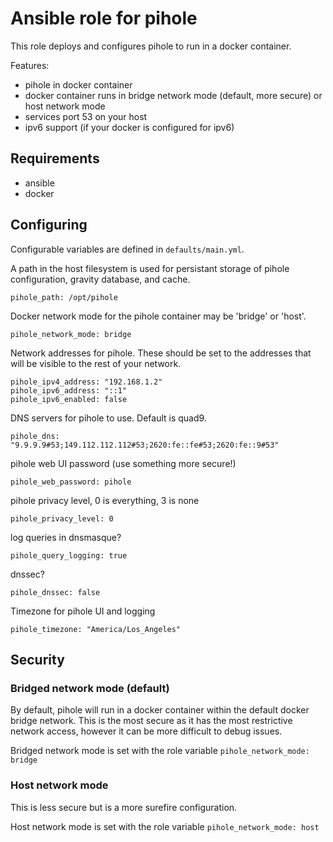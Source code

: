 # Ansible role for pihole
This role deploys and configures pihole to run in a docker
container.

Features:
- pihole in docker container
- docker container runs in bridge network mode (default, more secure) or host network mode
- services port 53 on your host
- ipv6 support (if your docker is configured for ipv6)

## Requirements
- ansible
- docker

## Configuring
Configurable variables are defined in `defaults/main.yml`.

A path in the host filesystem is used for persistant
storage of pihole configuration, gravity database,
and cache.

`pihole_path: /opt/pihole`

Docker network mode for the pihole container
may be 'bridge' or 'host'.

`pihole_network_mode: bridge`

Network addresses for pihole. These should be set
to the addresses that will be visible to the rest
of your network.
```
pihole_ipv4_address: "192.168.1.2"
pihole_ipv6_address: "::1"
pihole_ipv6_enabled: false
```

DNS servers for pihole to use. Default is quad9.

`pihole_dns: "9.9.9.9#53;149.112.112.112#53;2620:fe::fe#53;2620:fe::9#53"`

pihole web UI password (use something more secure!)

`pihole_web_password: pihole`

pihole privacy level, 0 is everything, 3 is none

`pihole_privacy_level: 0`

log queries in dnsmasque?

`pihole_query_logging: true`

dnssec?

`pihole_dnssec: false`

Timezone for pihole UI and logging

`pihole_timezone: "America/Los_Angeles"`

## Security

### Bridged network mode (default)
By default, pihole will run in a docker container within the default docker bridge network. This is the most secure as it has the most restrictive network access, however it can be more difficult to debug issues.

Bridged network mode is set with the role variable
`pihole_network_mode: bridge`

### Host network mode
This is less secure but is a more surefire configuration.

Host network mode is set with the role variable
`pihole_network_mode: host`
